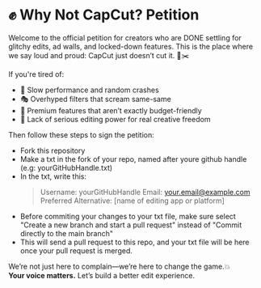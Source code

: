 # ✊ Why Not CapCut? Petition

Welcome to the official petition for creators who are DONE settling for glitchy edits, ad walls, and locked-down features. This is the place where we say loud and proud: CapCut just doesn’t cut it. 🚫✂️

If you're tired of:
- 🐌 Slow performance and random crashes
- 🎭 Overhyped filters that scream same-same
- 💸 Premium features that aren’t exactly budget-friendly
- 📵 Lack of serious editing power for real creative freedom

Then follow these steps to sign the petition:

- Fork this repository
- Make a txt in the fork of your repo, named after youre github handle (e.g: yourGitHubHandle.txt)
- In the txt, write this:
  > Username: yourGitHubHandle
  > Email: your.email@example.com
  > Preferred Alternative: [name of editing app or platform]
- Before commiting your changes to your txt file, make sure select "Create a new branch and start a pull request" instead of "Commit directly to the main branch"
- This will send a pull request to this repo, and your txt file will be here once your pull request is merged.

We’re not just here to complain—we’re here to change the game.💥  
**Your voice matters.** Let’s build a better edit experience.  
